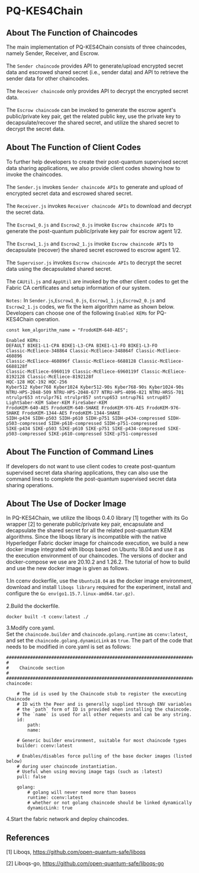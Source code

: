 # PQ-KES4Chain

About The Function of Chaincodes
----------
The main implementation of PQ-KES4Chain consists of three chaincodes, namely Sender, Receiver, and Escrow.<br>
<br>
The `Sender chaincode` provides API to generate/upload encrypted secret data and escrowed shared secret (i.e., sender data) and API to retrieve the sender data for other chaincodes. <br>
<br>
The `Receiver chaincode` only provides API to decrypt the encrypted secret data.<br>
<br>
The `Escrow chaincode` can be invoked to generate the escrow agent's public/private key pair, get the related public key, use the private key to decapsulate/recover the shared secret, and utilize the shared secret to decrypt the secret data.<br>

About The Function of Client Codes
----------
To further help developers to create their post-quantum supervised secret data sharing applications, we also provide client codes showing how to invoke the chaincodes. <br>
<br>
The `Sender.js` invokes  `Sender chaincode APIs` to generate and upload of encrypted secret data and escrowed shared secret.<br>
<br>
The `Receiver.js` invokes  `Receiver chaincode APIs` to download and decrypt the secret data.<br>
<br>
The `Escrow1_0.js` and `Escrow2_0.js` invoke  `Escrow chaincode APIs` to generate the post-quantum public/private key pair for escrow agent 1/2.<br>
<br>
The `Escrow1_1.js` and `Escrow2_1.js` invoke  `Escrow chaincode APIs` to decapsulate (recover) the shared secret escrowed to escrow agent 1/2.<br>
<br>
The `Supervisor.js` invokes `Escrow chaincode APIs` to decrypt the secret data using the decapsulated shared secret.<br>
<br>
The `CAUtil.js` and `AppUtil` are invoked by the other client codes to get the Fabric CA certificates and setup information of our system.<br>
<br>
`Notes:` In `Sender.js`,`Escrow1_0.js`, `Escrow1_1.js`,`Escrow2_0.js` and `Escrow2_1.js` codes, we fix the kem algorithm name as shown below. Developers can choose one of the following `Enabled KEMs` for PQ-KES4Chain operation.
```
const kem_algorithm_name = "FrodoKEM-640-AES";
```
```
Enabled KEMs:
DEFAULT BIKE1-L1-CPA BIKE1-L3-CPA BIKE1-L1-FO BIKE1-L3-FO 
Classic-McEliece-348864 Classic-McEliece-348864f Classic-McEliece-460896 
Classic-McEliece-460896f Classic-McEliece-6688128 Classic-McEliece-6688128f 
Classic-McEliece-6960119 Classic-McEliece-6960119f Classic-McEliece-8192128 Classic-McEliece-8192128f 
HQC-128 HQC-192 HQC-256 
Kyber512 Kyber768 Kyber1024 Kyber512-90s Kyber768-90s Kyber1024-90s 
NTRU-HPS-2048-509 NTRU-HPS-2048-677 NTRU-HPS-4096-821 NTRU-HRSS-701 
ntrulpr653 ntrulpr761 ntrulpr857 sntrup653 sntrup761 sntrup857 
LightSaber-KEM Saber-KEM FireSaber-KEM 
FrodoKEM-640-AES FrodoKEM-640-SHAKE FrodoKEM-976-AES FrodoKEM-976-SHAKE FrodoKEM-1344-AES FrodoKEM-1344-SHAKE 
SIDH-p434 SIDH-p503 SIDH-p610 SIDH-p751 SIDH-p434-compressed SIDH-p503-compressed SIDH-p610-compressed SIDH-p751-compressed 
SIKE-p434 SIKE-p503 SIKE-p610 SIKE-p751 SIKE-p434-compressed SIKE-p503-compressed SIKE-p610-compressed SIKE-p751-compressed

```

About The Function of Command Lines
----------
If developers do not want to use client codes to create post-quantum supervised secret data sharing applications, they can also use the command lines to complete the post-quantum supervised secret data sharing operations.


About The Use of Docker Image
----------
In PQ-KES4Chain, we utilize the liboqs 0.4.0 library [1] together with its Go wrapper [2] to generate public/private key pair, encapsulate and decapsulate the shared secret for all the related post-quantum KEM algorithms. Since the liboqs library is incompatible with the native Hyperledger Fabric docker image for chaincode execution, we build a new docker image integrated with liboqs based on Ubuntu 18.04 and use it as the execution environment of our chaincodes. The versions of docker and docker-compose we use are 20.10.2 and 1.26.2. The tutorial of how to build and use the new docker image is given as follows. <br>
<br>
1.In ccenv dockerfile, use the `Ubuntu18.04` as the docker image environment, download and install `liboqs library` required for the experiment, install and configure the `Go env(go1.15.7.linux-amd64.tar.gz)`. <br>
<br>
2.Build the dockerfile.
```
docker built -t ccenv:latest ./ 
```
3.Modify core.yaml.<br>
  Set the `chaincode.builder` and `chaincode.golang.runtime` as `ccenv:latest`, and set the `chaincode.golang.dynamicLink` as `true`. The part of the code that needs to be modified in core.yaml is set as follows:

```
###############################################################################
#
#    Chaincode section
#
###############################################################################
chaincode:

    # The id is used by the Chaincode stub to register the executing Chaincode
    # ID with the Peer and is generally supplied through ENV variables
    # the `path` form of ID is provided when installing the chaincode.
    # The `name` is used for all other requests and can be any string.
    id:
        path:
        name:

    # Generic builder environment, suitable for most chaincode types
    builder: ccenv:latest

    # Enables/disables force pulling of the base docker images (listed below)
    # during user chaincode instantiation.
    # Useful when using moving image tags (such as :latest)
    pull: false

    golang:
        # golang will never need more than baseos
        runtime: ccenv:latest
        # whether or not golang chaincode should be linked dynamically
        dynamicLink: true
```
4.Start the fabric network and deploy chaincodes.

References
----------
[1] Liboqs, https://github.com/open-quantum-safe/liboqs

[2] Liboqs-go, https://github.com/open-quantum-safe/liboqs-go


